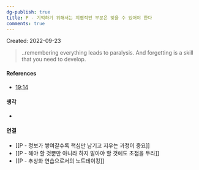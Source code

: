 ```yaml
---
dg-publish: true
title: P - 기억하기 위해서는 지엽적인 부분은 잊을 수 있어야 한다
comments: true
---
```


Created: 2022-09-23

>..remembering everything leads to paralysis. And forgetting is a skill that you need to develop.

#### References
- [19:14](https://www.youtube.com/watch?v=fXGcOWycgG4&t=1524s#t=1154.594289)

#### 생각
- 

#### 연결
- [[P - 정보가 쌓여갈수록 핵심만 남기고 지우는 과정이 중요]]
- [[P - 해야 할 것뿐만 아니라 하지 말아야 할 것에도 초점을 두라]]
- [[P - 추상화 연습으로서의 노트테이킹]]
